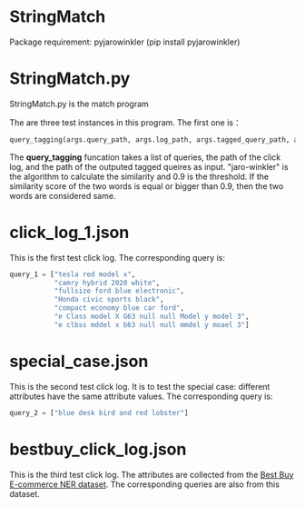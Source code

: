 # StringMatch
Package requirement: pyjarowinkler (pip install pyjarowinkler)

# StringMatch.py
StringMatch.py is the match program

The are three test instances in this program. The first one is：

```python
query_tagging(args.query_path, args.log_path, args.tagged_query_path, args.algorithm, args.threshold)
```
The **query_tagging** funcation takes a list of queries, the path of the click log, and the path of the outputed tagged queires as input. "jaro-winkler" is the algorithm to calculate the similarity and 0.9 is the threshold. If the similarity score of the two words is equal or bigger than 0.9, then the two words are considered same.

# click_log_1.json
This is the first test click log. The corresponding query is:
```python
query_1 = ["tesla red model x",
           "camry hybrid 2020 white",
           "fullsize ford blue electronic",
           "Honda civic sports black",
           "compact economy blue car ford",
           "e Class model X G63 null null Model y model 3",
           "e clbss mddel x b63 null null mmdel y moael 3"]
```
# special_case.json
This is the second test click log. It is to test the special case: different attributes have the same attribute values. The corresponding query is:
```python
query_2 = ["blue desk bird and red lobster"]
```
# bestbuy_click_log.json
This is the third test click log. The attributes are collected from the [Best Buy E-commerce NER dataset](https://dataturks.com/projects/Mohan/Best%20Buy%20E-commerce%20NER%20dataset). The corresponding queries are also from this dataset.
